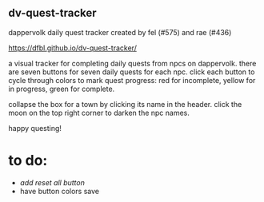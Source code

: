 ## dv-quest-tracker
dappervolk daily quest tracker
created by fel (#575) and rae (#436)

https://dfbl.github.io/dv-quest-tracker/

a visual tracker for completing daily quests from npcs on dappervolk. there are seven buttons for seven daily quests for each npc. click each button to cycle through colors to mark quest progress: red for incomplete, yellow for in progress, green for complete.

collapse the box for a town by clicking its name in the header. click the moon on the top right corner to darken the npc names.

happy questing!

# to do:
- *add reset all button*
- have button colors save
